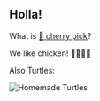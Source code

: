 ## Holla!

What is [🍒 cherry pick](https://www.instagram.com/cherry_pick_recipes/)?

We like chicken!
🍗🐔🐣🐓

Also Turtles:

![Homemade Turtles](https://www.averiecooks.com/wp-content/uploads/2014/08/turtlestext.jpg)